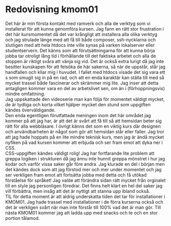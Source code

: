 ---
---
Redovisning kmom01
=========================

Det här är min första kontakt med ramverk och alla de verktyg som vi installerat för att kunna genomföra kursen. Jag fann en rätt stor frustration i det här kursmomentet då det var krångligt att installera alla olika verktyg och jag strulade länge med att få till både composer, ssh-nycklarna och slutligen med att hela htdocs inte ville synas på varken lokalserver eller studentservern. Det känns som att förutsättningarna för att kunna börja jobba tar otroligt lång tid i förhållande till det faktiska arbetet och alla de stoppen är riktigt svåra att vänja sig vid. Det är också extra lurigt då jag inte besitter kunskapen för att felsöka de här sakerna, så när de uppstår, står jag handfallen och kliar mig i huvudet. I fallet med htdocs visade det sig vara ett s som smugit sig in på en rad, och att en enda karaktär kan ställa till med så mycket trassel både fascinerar och skrämmer mig lite. Jag inser att detta antagligen kommer vara en del av arbetslivet sen, om än i (förhoppningsvis) mindre omfattning.  
Jag uppskattade den videoserie man kan följa för momentet väldigt mycket, de är tydliga och korta vilket hjälper mycket den stund som uppgiften kändes överväldigande.   
Den enda egentligen förutfattade meningen inom det här området jag kommer på att jag har, är att det är svårt att få till så att hemsidan beter sig rätt för alla webbläsare. I övrigt känns det som en viktig kurs där designen och användbarheten är något som gör att hemsidan står eller faller. Jag tror att jag hade hoppats på en lite mindre teknisk kurs, men jag är ändå mycket nyfiken på vad kursen kommer att erbjuda och ser fram emot att dyka ner i CSS.  
CSS-uppgiften kändes väldigt rolig! Jag har fortfarande lite problem att greppa logiken i strukturen då jag ännu inte hunnit greppa mönstret i hur jag kodar och varför vissa saker går före andra. Jag klurade en del i början men det kändes dock som att jag förstod mer och mer under momentet och jag ser verkligen fram emot att fortsätta jobba med detta och få utökad förståelse för språket! Jag valde att förändra sidan rätt mycket från orginalet till en style jag personligen föredrar. Det finns helt klart en hel del saker jag vill förbättra, men insåg att det är nyttigt att stanna upp ibland också.  
TIL för detta moment är att aldrig underskatta tiden det tar för installationer i KMOM01. Jag hade trassel med installationer i de förra kurserna också och det är verkligen svårt när man inte förstår till 100% vad det är man gör. Till nästa KMOM01 kommer jag att ladda upp med snacks och te och en stor portion tålamod.  
